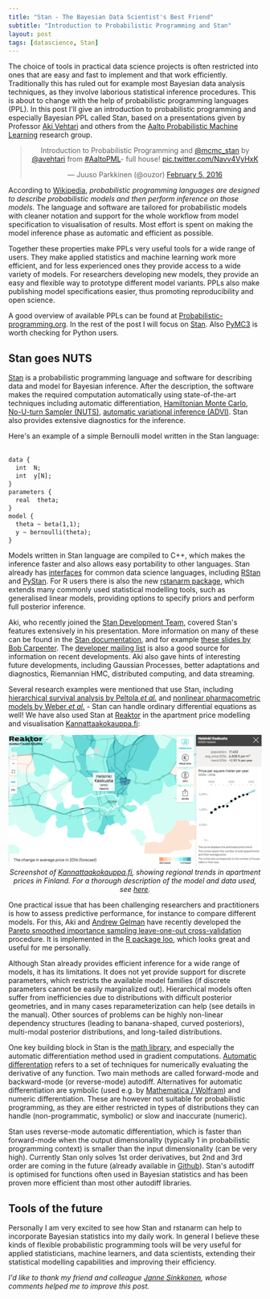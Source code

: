 ```yaml
---
title: "Stan - The Bayesian Data Scientist's Best Friend"
subtitle: "Introduction to Probabilistic Programming and Stan"
layout: post
tags: [datascience, Stan]
---
```


The choice of tools in practical data science projects is often restricted into ones that are easy and fast to implement and that work efficiently. Traditionally this has ruled out for example most Bayesian data analysis techniques, as they involve laborious statistical inference procedures. This is about to change with the help of probabilistic programming languages (PPL). In this post I'll give an introduction to probabilistic programming and especially Bayesian PPL called Stan, based on a presentations given by Professor [Aki Vehtari](http://users.aalto.fi/~ave/) and others from the [Aalto Probabilistic Machine Learning](http://research.cs.aalto.fi/pml/) research group.

<center>
<blockquote class="twitter-tweet" data-lang="en"><p lang="en" dir="ltr">Introduction to Probabilistic Programming and <a href="https://twitter.com/mcmc_stan">@mcmc_stan</a> by <a href="https://twitter.com/avehtari">@avehtari</a> from <a href="https://twitter.com/hashtag/AaltoPML?src=hash">#AaltoPML</a>- full house! <a href="https://t.co/Navv4VyHxK">pic.twitter.com/Navv4VyHxK</a></p>&mdash; Juuso Parkkinen (@ouzor) <a href="https://twitter.com/ouzor/status/695570618289418240">February 5, 2016</a></blockquote>
<script async src="//platform.twitter.com/widgets.js" charset="utf-8"></script>
</center>

According to [Wikipedia](https://en.wikipedia.org/wiki/Probabilistic_programming_language), *probabilistic programming languages are designed to describe probabilistic models and then perform inference on those models*. The language and software are tailored for probabilistic models with cleaner notation and support for the whole workflow from model specification to visualisation of results. Most effort is spent on making the model inference phase as automatic and efficient as possible. 

Together these properties make PPLs very useful tools for a wide range of users. They make applied statistics and machine learning work more efficient, and for less experienced ones they provide access to a wide variety of models. For researchers developing new models, they provide an easy and flexible way to prototype different model variants. PPLs also make publishing model specifications easier, thus promoting reproducibility and open science.

A good overview of available PPLs can be found at [Probabilistic-programming.org](http://probabilistic-programming.org/wiki/Home). In the rest of the post I will focus on [Stan](http://mc-stan.org/). Also [PyMC3](https://pymc-devs.github.io/pymc3/) is worth checking for Python users. 

## Stan goes NUTS


[Stan](http://mc-stan.org/) is a probabilistic programming language and software for describing data and model for Bayesian inference. After the description, the software makes the required computation automatically using state-of-the-art techniques including automatic differentiation, [Hamiltonian Monte Carlo](https://theclevermachine.wordpress.com/2012/11/18/mcmc-hamiltonian-monte-carlo-a-k-a-hybrid-monte-carlo/), [No-U-turn Sampler (NUTS)](http://www.stat.columbia.edu/~gelman/research/published/nuts.pdf), [automatic variational inference (ADVI)](http://arxiv.org/abs/1506.03431). Stan also provides extensive diagnostics for the inference.  

Here's an example of a simple Bernoulli model written in the Stan language:

<pre><code>
data {
  int <lower=0> N;
  int <lower=0,upper=1> y[N];
}
parameters {
  real <lower=0,upper=1> theta;
}
model {
  theta ~ beta(1,1);
  y ~ bernoulli(theta);
}
</code></pre>

Models written in Stan language are compiled to C++, which makes the inference faster and also allows easy portability to other languages. Stan already has [interfaces](http://mc-stan.org/interfaces/) for common data science languages, including [RStan](http://mc-stan.org/interfaces/rstan.html) and [PyStan](http://mc-stan.org/interfaces/pystan.html). For R users there is also the new [rstanarm package](https://cran.rstudio.com/web/packages/rstanarm/), which extends many commonly used statistical modelling tools, such as generalised linear models, providing options to specify priors and perform full posterior inference. 

Aki, who recently joined the [Stan Development Team](http://mc-stan.org/team/), covered Stan's features extensively in his presentation. More information on many of these can be found in the [Stan documentation](http://mc-stan.org/documentation/), and for example [these slides by Bob Carpenter](http://andrewgelman.com/wp-content/uploads/2015/07/darpa-ppaml-2015.pdf). The [developer mailing list](https://groups.google.com/forum/#!forum/stan-dev) is also a good source for information on recent developments. Aki also gave hints of interesting future developments, including Gaussian Processes, better adaptations and diagnostics, Riemannian HMC, distributed computing, and data streaming. 

Several research examples were mentioned that use Stan, including [hierarchical survival analysis by Peltola *et al.*](http://becs.aalto.fi/en/research/bayes/diabcvd/) and [nonlinear pharmacometric models by Weber *et al.*](http://arxiv.org/abs/1602.02055) - Stan can handle ordinary differential equations as well! We have also used Stan at [Reaktor](http://reaktor.com/) in the apartment price modelling and visualisation  [Kannattaakokauppa.fi](http://kannattaakokauppa.fi/#/en/): 

<center>
<img src="/blog/figs/2016-02-09-probabilistic-programming/kannattaakokauppa_screenshot.png" alt="None" width="600">

<br>
<em>Screenshot of <a href="http://kannattaakokauppa.fi/#/en/">Kannattaakokauppa.fi</a>, showing regional trends in apartment prices in Finland. For a thorough description of the model and data used, see <a href="http://ropengov.github.io/r/2015/06/11/apartment-prices/">here</a>.</em>
</center>

One practical issue that has been challenging researchers and practitioners is how to assess predictive performance, for instance to compare different models. For this, Aki and [Andrew Gelman](http://andrewgelman.com/) have recently developed the [Pareto smoothed importance sampling leave-one-out cross-validation](http://arxiv.org/abs/1507.04544) procedure. It is implemented in the [R package loo](https://cran.r-project.org/web/packages/loo/index.html), which looks great and useful for me personally.

Although Stan already provides efficient inference for a wide range of models, it has its limitations. It does not yet provide support for discrete parameters, which restricts the available model families (if discrete parameters cannot be easily marginalized out). Hierarchical models often suffer from inefficiencies due to distributions with difficult posterior geometries, and in many cases reparameterization can help (see details in the manual). Other sources of problems can be highly non-linear dependency structures (leading to banana-shaped, curved posteriors), multi-modal posterior distributions, and long-tailed distributions. 

One key building block in Stan is the [math library](https://github.com/stan-dev/math), and especially the automatic differentiation method used in gradient computations. [Automatic differentation](https://en.wikipedia.org/wiki/Automatic_differentiation) refers to a set of techniques for numerically evaluating the derivative of any function. Two main methods are called forward-mode and backward-mode (or reverse-mode) autodiff. Alternatives for automatic differentiation are symbolic (used e.g. by [Mathematica / Wolfram](https://reference.wolfram.com/language/tutorial/SymbolicCalculations.html)) and numeric differentiation. These are however not suitable for probabilistic programming, as they are either restricted in types of distributions they can handle (non-programmatic, symbolic) or slow and inaccurate (numeric). 

Stan uses reverse-mode automatic differentiation, which is faster than forward-mode when the output dimensionality (typically 1 in probabilistic programming context) is smaller than the input dimensionality (can be very high). Currently Stan only solves 1st order derivatives, but 2nd and 3rd order are coming in the future (already available in [Github](https://github.com/stan-dev/stan)). Stan's autodiff is optimised for functions often used in Bayesian statistics and has been proven more efficient than most other autodiff libraries. 


## Tools of the future

Personally I am very excited to see how Stan and rstanarm can help to incorporate Bayesian statistics into my daily work. In general I believe these kinds of flexible probabilistic programming tools will be very useful for applied statisticians, machine learners, and data scientists, extending their statistical modelling capabilities and improving their efficiency. 

*I'd like to thank my friend and colleague [Janne Sinkkonen](https://twitter.com/euxoa), whose comments helped me to improve this post.*
